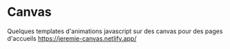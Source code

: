 # Canvas
Quelques templates d'animations javascript sur des canvas pour des pages d'accueils 
https://jeremie-canvas.netlify.app/

